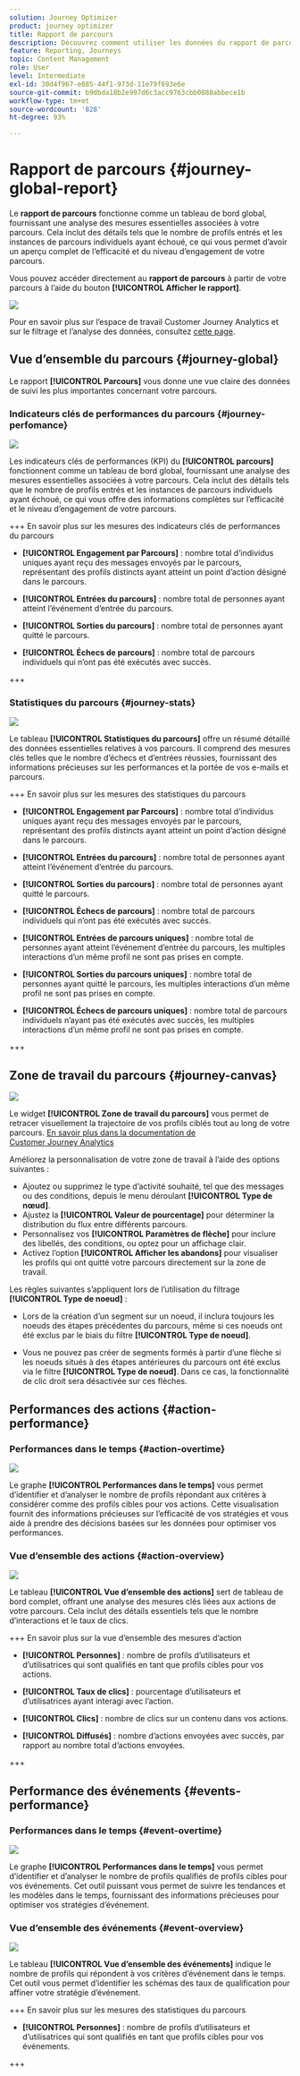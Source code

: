 ```yaml
---
solution: Journey Optimizer
product: journey optimizer
title: Rapport de parcours
description: Découvrez comment utiliser les données du rapport de parcours.
feature: Reporting, Journeys
topic: Content Management
role: User
level: Intermediate
exl-id: 30d4f967-e085-44f1-973d-11e79f693e6e
source-git-commit: b9dbda18b2e997d6c3acc9763cbb0088abbece1b
workflow-type: tm+mt
source-wordcount: '828'
ht-degree: 93%

---
```


# Rapport de parcours {#journey-global-report}

Le **rapport de parcours** fonctionne comme un tableau de bord global, fournissant une analyse des mesures essentielles associées à votre parcours. Cela inclut des détails tels que le nombre de profils entrés et les instances de parcours individuels ayant échoué, ce qui vous permet d’avoir un aperçu complet de l’efficacité et du niveau d’engagement de votre parcours.

Vous pouvez accéder directement au **rapport de parcours** à partir de votre parcours à l’aide du bouton **[!UICONTROL Afficher le rapport]**.

![](assets/gs-cja-report-3.png)

Pour en savoir plus sur l’espace de travail Customer Journey Analytics et sur le filtrage et l’analyse des données, consultez [cette page](https://experienceleague.adobe.com/fr/docs/analytics-platform/using/cja-workspace/home).

## Vue d’ensemble du parcours {#journey-global}

Le rapport **[!UICONTROL Parcours]** vous donne une vue claire des données de suivi les plus importantes concernant votre parcours.

### Indicateurs clés de performances du parcours {#journey-perfomance}

![](assets/cja-journey-kpis.png)

Les indicateurs clés de performances (KPI) du **[!UICONTROL parcours]** fonctionnent comme un tableau de bord global, fournissant une analyse des mesures essentielles associées à votre parcours. Cela inclut des détails tels que le nombre de profils entrés et les instances de parcours individuels ayant échoué, ce qui vous offre des informations complètes sur l’efficacité et le niveau d’engagement de votre parcours.

+++ En savoir plus sur les mesures des indicateurs clés de performances du parcours

* **[!UICONTROL Engagement par Parcours]** : nombre total d’individus uniques ayant reçu des messages envoyés par le parcours, représentant des profils distincts ayant atteint un point d’action désigné dans le parcours.

* **[!UICONTROL Entrées du parcours]** : nombre total de personnes ayant atteint l’événement d’entrée du parcours.

* **[!UICONTROL Sorties du parcours]** : nombre total de personnes ayant quitté le parcours.

* **[!UICONTROL Échecs de parcours]** : nombre total de parcours individuels qui n’ont pas été exécutés avec succès.

+++

### Statistiques du parcours {#journey-stats}

![](assets/cja-journey-stats.png)

Le tableau **[!UICONTROL Statistiques du parcours]** offre un résumé détaillé des données essentielles relatives à vos parcours. Il comprend des mesures clés telles que le nombre d’échecs et d’entrées réussies, fournissant des informations précieuses sur les performances et la portée de vos e-mails et parcours.

+++ En savoir plus sur les mesures des statistiques du parcours

* **[!UICONTROL Engagement par Parcours]** : nombre total d’individus uniques ayant reçu des messages envoyés par le parcours, représentant des profils distincts ayant atteint un point d’action désigné dans le parcours.

* **[!UICONTROL Entrées du parcours]** : nombre total de personnes ayant atteint l’événement d’entrée du parcours.

* **[!UICONTROL Sorties du parcours]** : nombre total de personnes ayant quitté le parcours.

* **[!UICONTROL Échecs de parcours]** : nombre total de parcours individuels qui n’ont pas été exécutés avec succès.

* **[!UICONTROL Entrées de parcours uniques]** : nombre total de personnes ayant atteint l’événement d’entrée du parcours, les multiples interactions dʼun même profil ne sont pas prises en compte.

* **[!UICONTROL Sorties du parcours uniques]** : nombre total de personnes ayant quitté le parcours, les multiples interactions dʼun même profil ne sont pas prises en compte.

* **[!UICONTROL Échecs de parcours uniques]** : nombre total de parcours individuels n’ayant pas été exécutés avec succès, les multiples interactions dʼun même profil ne sont pas prises en compte.

+++

## Zone de travail du parcours {#journey-canvas}

![](assets/cja-journey-canvas.png)

Le widget **[!UICONTROL Zone de travail du parcours]** vous permet de retracer visuellement la trajectoire de vos profils ciblés tout au long de votre parcours. [En savoir plus dans la documentation de Customer Journey Analytics](https://experienceleague.adobe.com/fr/docs/analytics-platform/using/cja-workspace/visualizations/journey-canvas/journey-canvas)

Améliorez la personnalisation de votre zone de travail à l’aide des options suivantes :

* Ajoutez ou supprimez le type d’activité souhaité, tel que des messages ou des conditions, depuis le menu déroulant **[!UICONTROL Type de nœud]**.
* Ajustez la **[!UICONTROL Valeur de pourcentage]** pour déterminer la distribution du flux entre différents parcours.
* Personnalisez vos **[!UICONTROL Paramètres de flèche]** pour inclure des libellés, des conditions, ou optez pour un affichage clair.
* Activez l’option **[!UICONTROL Afficher les abandons]** pour visualiser les profils qui ont quitté votre parcours directement sur la zone de travail.

Les règles suivantes s’appliquent lors de l’utilisation du filtrage **[!UICONTROL Type de noeud]** :

* Lors de la création d’un segment sur un noeud, il inclura toujours les noeuds des étapes précédentes du parcours, même si ces noeuds ont été exclus par le biais du filtre **[!UICONTROL Type de noeud]**.

* Vous ne pouvez pas créer de segments formés à partir d’une flèche si les noeuds situés à des étapes antérieures du parcours ont été exclus via le filtre **[!UICONTROL Type de noeud]**. Dans ce cas, la fonctionnalité de clic droit sera désactivée sur ces flèches.

## Performances des actions {#action-performance}

### Performances dans le temps {#action-overtime}

![](assets/cja-journey-action-performance.png)

Le graphe **[!UICONTROL Performances dans le temps]** vous permet d’identifier et d’analyser le nombre de profils répondant aux critères à considérer comme des profils cibles pour vos actions. Cette visualisation fournit des informations précieuses sur l’efficacité de vos stratégies et vous aide à prendre des décisions basées sur les données pour optimiser vos performances.

### Vue d’ensemble des actions {#action-overview}

![](assets/cja-journey-action-overview.png)

Le tableau **[!UICONTROL Vue d’ensemble des actions]** sert de tableau de bord complet, offrant une analyse des mesures clés liées aux actions de votre parcours. Cela inclut des détails essentiels tels que le nombre d’interactions et le taux de clics.

+++ En savoir plus sur la vue d’ensemble des mesures d’action

* **[!UICONTROL Personnes]** : nombre de profils d’utilisateurs et d’utilisatrices qui sont qualifiés en tant que profils cibles pour vos actions.

* **[!UICONTROL Taux de clics]** : pourcentage d’utilisateurs et d’utilisatrices ayant interagi avec l’action.

* **[!UICONTROL Clics]** : nombre de clics sur un contenu dans vos actions.

* **[!UICONTROL Diffusés]** : nombre d’actions envoyées avec succès, par rapport au nombre total d’actions envoyées.

+++

## Performance des événements {#events-performance}

### Performances dans le temps {#event-overtime}

![](assets/cja-journey-performance-event.png)

Le graphe **[!UICONTROL Performances dans le temps]** vous permet d’identifier et d’analyser le nombre de profils qualifiés de profils cibles pour vos événements. Cet outil puissant vous permet de suivre les tendances et les modèles dans le temps, fournissant des informations précieuses pour optimiser vos stratégies d’événement.

### Vue d’ensemble des événements {#event-overview}

![](assets/cja-journey-events-overview.png)

Le tableau **[!UICONTROL Vue d’ensemble des événements]** indique le nombre de profils qui répondent à vos critères d’événement dans le temps. Cet outil vous permet d’identifier les schémas des taux de qualification pour affiner votre stratégie d’événement.

+++ En savoir plus sur les mesures des statistiques du parcours

* **[!UICONTROL Personnes]** : nombre de profils d’utilisateurs et d’utilisatrices qui sont qualifiés en tant que profils cibles pour vos événements.

+++
